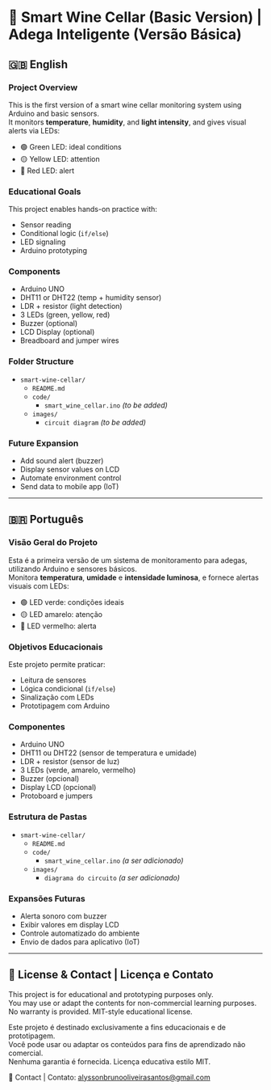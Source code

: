 # 🍷 Smart Wine Cellar (Basic Version) | Adega Inteligente (Versão Básica)

## 🇬🇧 English

### Project Overview

This is the first version of a smart wine cellar monitoring system using Arduino and basic sensors.  
It monitors **temperature**, **humidity**, and **light intensity**, and gives visual alerts via LEDs:
- 🟢 Green LED: ideal conditions
- 🟡 Yellow LED: attention
- 🔴 Red LED: alert

### Educational Goals

This project enables hands-on practice with:
- Sensor reading
- Conditional logic (`if/else`)
- LED signaling
- Arduino prototyping

### Components

- Arduino UNO  
- DHT11 or DHT22 (temp + humidity sensor)  
- LDR + resistor (light detection)  
- 3 LEDs (green, yellow, red)  
- Buzzer (optional)  
- LCD Display (optional)  
- Breadboard and jumper wires

### Folder Structure

- `smart-wine-cellar/`
  - `README.md`
  - `code/`
    - `smart_wine_cellar.ino` *(to be added)*
  - `images/`
    - `circuit diagram` *(to be added)*

### Future Expansion

- Add sound alert (buzzer)  
- Display sensor values on LCD  
- Automate environment control  
- Send data to mobile app (IoT)

---

## 🇧🇷 Português

### Visão Geral do Projeto

Esta é a primeira versão de um sistema de monitoramento para adegas, utilizando Arduino e sensores básicos.  
Monitora **temperatura**, **umidade** e **intensidade luminosa**, e fornece alertas visuais com LEDs:
- 🟢 LED verde: condições ideais  
- 🟡 LED amarelo: atenção  
- 🔴 LED vermelho: alerta

### Objetivos Educacionais

Este projeto permite praticar:
- Leitura de sensores  
- Lógica condicional (`if/else`)  
- Sinalização com LEDs  
- Prototipagem com Arduino

### Componentes

- Arduino UNO  
- DHT11 ou DHT22 (sensor de temperatura e umidade)  
- LDR + resistor (sensor de luz)  
- 3 LEDs (verde, amarelo, vermelho)  
- Buzzer (opcional)  
- Display LCD (opcional)  
- Protoboard e jumpers

### Estrutura de Pastas

- `smart-wine-cellar/`
  - `README.md`
  - `code/`
    - `smart_wine_cellar.ino` *(a ser adicionado)*
  - `images/`
    - `diagrama do circuito` *(a ser adicionado)*

### Expansões Futuras

- Alerta sonoro com buzzer  
- Exibir valores em display LCD  
- Controle automatizado do ambiente  
- Envio de dados para aplicativo (IoT)

---

## 🔐 License & Contact | Licença e Contato

This project is for educational and prototyping purposes only.  
You may use or adapt the contents for non-commercial learning purposes.  
No warranty is provided. MIT-style educational license.

Este projeto é destinado exclusivamente a fins educacionais e de prototipagem.  
Você pode usar ou adaptar os conteúdos para fins de aprendizado não comercial.  
Nenhuma garantia é fornecida. Licença educativa estilo MIT.

📧 Contact | Contato: alyssonbrunooliveirasantos@gmail.com
